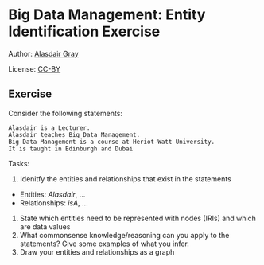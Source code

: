 ---
---

# Big Data Management: Entity Identification Exercise

Author: [Alasdair Gray](http://orcid.org/0000-0002-5711-4872)

License: [CC-BY](https://creativecommons.org/licenses/by/4.0/)

## Exercise

Consider the following statements:

```Text
Alasdair is a Lecturer.
Alasdair teaches Big Data Management.
Big Data Management is a course at Heriot-Watt University.
It is taught in Edinburgh and Dubai
```

Tasks:
1. Idenitfy the entities and relationships that exist in the statements
  - Entities: *Alasdair*, ...
  - Relationships: *isA*, ...
1. State which entities need to be represented with nodes (IRIs) and which are data values
1. What commonsense knowledge/reasoning can you apply to the statements? Give some examples of what you infer.
1. Draw your entities and relationships as a graph
